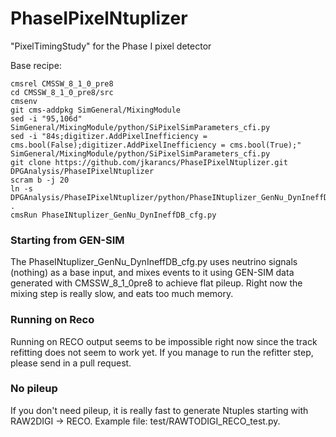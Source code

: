 # PhaseIPixelNtuplizer
"PixelTimingStudy" for the Phase I pixel detector

Base recipe:
```
cmsrel CMSSW_8_1_0_pre8
cd CMSSW_8_1_0_pre8/src
cmsenv
git cms-addpkg SimGeneral/MixingModule
sed -i "95,106d" SimGeneral/MixingModule/python/SiPixelSimParameters_cfi.py
sed -i "84s;digitizer.AddPixelInefficiency = cms.bool(False);digitizer.AddPixelInefficiency = cms.bool(True);" SimGeneral/MixingModule/python/SiPixelSimParameters_cfi.py
git clone https://github.com/jkarancs/PhaseIPixelNtuplizer.git DPGAnalysis/PhaseIPixelNtuplizer
scram b -j 20
ln -s DPGAnalysis/PhaseIPixelNtuplizer/python/PhaseINtuplizer_GenNu_DynIneffDB_cfg.py .
cmsRun PhaseINtuplizer_GenNu_DynIneffDB_cfg.py
```

### Starting from GEN-SIM
The PhaseINtuplizer_GenNu_DynIneffDB_cfg.py uses neutrino signals (nothing) as a base input, and mixes events to it using GEN-SIM data generated with CMSSW_8_1_0pre8 to achieve flat pileup. Right now the mixing step is really slow, and eats too much memory.

### Running on Reco
Running on RECO output seems to be impossible right now since the track refitting does not seem to work yet. If you manage to run the refitter step, please send in a pull request.

### No pileup
If you don't need pileup, it is really fast to generate Ntuples starting with RAW2DIGI -> RECO. Example file: test/RAWTODIGI_RECO_test.py.

